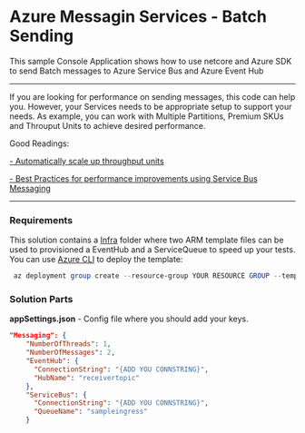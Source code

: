 # Azure Messagin Services - Batch Sending 

This sample Console Application shows  how to use netcore and Azure SDK to send Batch messages to Azure Service Bus and Azure Event Hub

---
If you are looking for performance on sending messages, this code can help you. However, your Services needs to be appropriate setup to support your needs. As example, you can work with Multiple Partitions, Premium SKUs and Throuput Units to achieve desired performance.

Good Readings:

[- Automatically scale up throughput units](https://docs.microsoft.com/en-us/azure/event-hubs/event-hubs-auto-inflate)

[- Best Practices for performance improvements using Service Bus Messaging](https://docs.microsoft.com/en-us/azure/service-bus-messaging/service-bus-performance-improvements?tabs=net-standard-sdk-2)


---

### Requirements

This solution contains a [Infra](Infra) folder where two ARM template files can be used to provisioned a EventHub and a ServiceQueue to speed up your tests. You can use [Azure CLI](https://docs.microsoft.com/en-us/cli/azure/install-azure-cli) to deploy the template:

``` powershell
 az deployment group create --resource-group YOUR RESOURCE GROUP --template-file .\Infra\template.json
```

### Solution Parts

**appSettings.json** - Config file where you should add your keys.

```json
"Messaging": {
    "NumberOfThreads": 1,
    "NumberOfMessages": 2,
    "EventHub": {
      "ConnectionString": "{ADD YOU CONNSTRING}",
      "HubName": "receivertopic"      
    },
    "ServiceBus": {
      "ConnectionString": "{ADD YOU CONNSTRING}",
      "QueueName": "sampleingress"
    }
```
